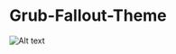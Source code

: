 # Grub-Fallout-Theme

![Alt text](https://github.com/mariorodriguezruiz/Grub-Fallout-Theme/blob/master/preview.tif?raw=true)
